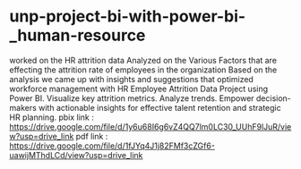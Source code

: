 # unp-project-bi-with-power-bi-_human-resource
worked on the HR attrition data 
Analyzed on the Various Factors that are effecting the attrition rate of employees in the organization
Based on  the analysis we came up with insights and suggestions that optimized workforce management with HR Employee Attrition Data Project using Power BI.
 Visualize key attrition metrics.
 Analyze trends. 
Empower decision-makers with actionable insights for effective talent retention and strategic HR planning.
pbix link : https://drive.google.com/file/d/1y6u68I6g6vZ4QQ7lm0LC30_UUhF9lJuR/view?usp=drive_link
pdf link : https://drive.google.com/file/d/1fJYq4J1j82FMf3cZGf6-uawijMThdLCd/view?usp=drive_link
